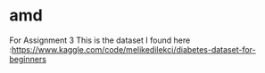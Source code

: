 # amd
For Assignment 3
This is the dataset I found here :https://www.kaggle.com/code/melikedilekci/diabetes-dataset-for-beginners
